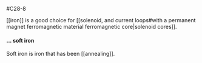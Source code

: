 #C28-8 

[[iron]] is a good choice for [[solenoid, and current loops#with a permanent magnet ferromagnetic material ferromagnetic core|solenoid cores]]. 

#### ... soft iron
Soft iron is iron that has been [[annealing]].